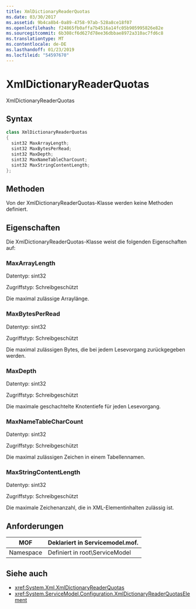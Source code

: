 ```yaml
---
title: XmlDictionaryReaderQuotas
ms.date: 03/30/2017
ms.assetid: 9b4ca8b4-0a89-4758-97ab-528a8ce18f07
ms.openlocfilehash: f24865fb0affa7b4516a14fc05b905995826e82e
ms.sourcegitcommit: 6b308cf6d627d78ee36dbbae8972a310ac7fd6c8
ms.translationtype: MT
ms.contentlocale: de-DE
ms.lasthandoff: 01/23/2019
ms.locfileid: "54597670"
---
```

# <a name="xmldictionaryreaderquotas"></a>XmlDictionaryReaderQuotas
XmlDictionaryReaderQuotas  
  
## <a name="syntax"></a>Syntax  
  
```csharp
class XmlDictionaryReaderQuotas  
{  
  sint32 MaxArrayLength;  
  sint32 MaxBytesPerRead;  
  sint32 MaxDepth;  
  sint32 MaxNameTableCharCount;  
  sint32 MaxStringContentLength;  
};  
```  
  
## <a name="methods"></a>Methoden  
 Von der XmlDictionaryReaderQuotas-Klasse werden keine Methoden definiert.  
  
## <a name="properties"></a>Eigenschaften  
 Die XmlDictionaryReaderQuotas-Klasse weist die folgenden Eigenschaften auf:  
  
### <a name="maxarraylength"></a>MaxArrayLength  
 Datentyp: sint32  
  
 Zugriffstyp: Schreibgeschützt  
  
 Die maximal zulässige Arraylänge.  
  
### <a name="maxbytesperread"></a>MaxBytesPerRead  
 Datentyp: sint32  
  
 Zugriffstyp: Schreibgeschützt  
  
 Die maximal zulässigen Bytes, die bei jedem Lesevorgang zurückgegeben werden.  
  
### <a name="maxdepth"></a>MaxDepth  
 Datentyp: sint32  
  
 Zugriffstyp: Schreibgeschützt  
  
 Die maximale geschachtelte Knotentiefe für jeden Lesevorgang.  
  
### <a name="maxnametablecharcount"></a>MaxNameTableCharCount  
 Datentyp: sint32  
  
 Zugriffstyp: Schreibgeschützt  
  
 Die maximal zulässigen Zeichen in einem Tabellennamen.  
  
### <a name="maxstringcontentlength"></a>MaxStringContentLength  
 Datentyp: sint32  
  
 Zugriffstyp: Schreibgeschützt  
  
 Die maximale Zeichenanzahl, die in XML-Elementinhalten zulässig ist.  
  
## <a name="requirements"></a>Anforderungen  
  
|MOF|Deklariert in Servicemodel.mof.|  
|---------|-----------------------------------|  
|Namespace|Definiert in root\ServiceModel|  
  
## <a name="see-also"></a>Siehe auch
- <xref:System.Xml.XmlDictionaryReaderQuotas>
- <xref:System.ServiceModel.Configuration.XmlDictionaryReaderQuotasElement>
